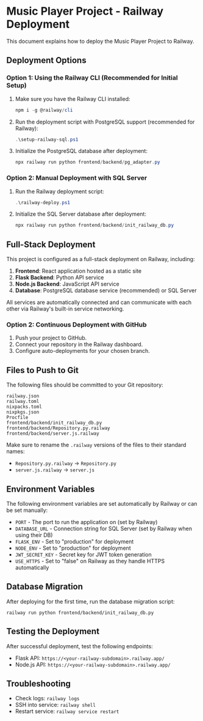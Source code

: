 # Music Player Project - Railway Deployment

This document explains how to deploy the Music Player Project to Railway.

## Deployment Options

### Option 1: Using the Railway CLI (Recommended for Initial Setup)

1. Make sure you have the Railway CLI installed:
   ```powershell
   npm i -g @railway/cli
   ```

2. Run the deployment script with PostgreSQL support (recommended for Railway):
   ```powershell
   .\setup-railway-sql.ps1
   ```

3. Initialize the PostgreSQL database after deployment:
   ```powershell
   npx railway run python frontend/backend/pg_adapter.py
   ```

### Option 2: Manual Deployment with SQL Server

1. Run the Railway deployment script:
   ```powershell
   .\railway-deploy.ps1
   ```

2. Initialize the SQL Server database after deployment:
   ```powershell
   npx railway run python frontend/backend/init_railway_db.py
   ```

## Full-Stack Deployment

This project is configured as a full-stack deployment on Railway, including:

1. **Frontend**: React application hosted as a static site
2. **Flask Backend**: Python API service
3. **Node.js Backend**: JavaScript API service  
4. **Database**: PostgreSQL database service (recommended) or SQL Server

All services are automatically connected and can communicate with each other via Railway's built-in service networking.

### Option 2: Continuous Deployment with GitHub

1. Push your project to GitHub.
2. Connect your repository in the Railway dashboard.
3. Configure auto-deployments for your chosen branch.

## Files to Push to Git

The following files should be committed to your Git repository:

```
railway.json
railway.toml
nixpacks.toml
nixpkgs.json
Procfile
frontend/backend/init_railway_db.py
frontend/backend/Repository.py.railway
frontend/backend/server.js.railway
```

Make sure to rename the `.railway` versions of the files to their standard names:
- `Repository.py.railway` → `Repository.py`
- `server.js.railway` → `server.js`

## Environment Variables

The following environment variables are set automatically by Railway or can be set manually:

- `PORT` - The port to run the application on (set by Railway)
- `DATABASE_URL` - Connection string for SQL Server (set by Railway when using their DB)
- `FLASK_ENV` - Set to "production" for deployment
- `NODE_ENV` - Set to "production" for deployment
- `JWT_SECRET_KEY` - Secret key for JWT token generation
- `USE_HTTPS` - Set to "false" on Railway as they handle HTTPS automatically

## Database Migration

After deploying for the first time, run the database migration script:

```
railway run python frontend/backend/init_railway_db.py
```

## Testing the Deployment

After successful deployment, test the following endpoints:

- Flask API: `https://<your-railway-subdomain>.railway.app/`
- Node.js API: `https://<your-railway-subdomain>.railway.app/`

## Troubleshooting

- Check logs: `railway logs`
- SSH into service: `railway shell`
- Restart service: `railway service restart`
